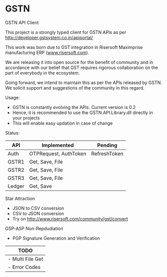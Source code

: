 # GSTN 
GSTN API Client

This project is a strongly typed client for GSTN APIs as per http://developer.gstsystem.co.in/apiportal/

This work was born due to GST integration in Risersoft Maximprise manufacturing ERP (www.risersoft.com).

We are releasing it into open source for the benefit of community and in accordance with our belief that GST requires rigorous collaboration on the part of everybody in the ecosystem.

Going forward, we intend to maintain this as per the APIs released by GSTN. We solicit support and suggestions of the community in this regard.

Usage:
- GSTN is constantly evolving the APIs. Current version is 0.2
- Hence, it is recommended to use the GSTN.API.Library.dll directly in your projects
- This will enable easy updation in case of change

Status:

| API    | Implemented           | Pending               | 
|--------|-----------------------|-----------------------|
| Auth   | OTPRequest, AuthToken | RefreshToken          |
| GSTR1  | Get, Save, File       |                       |
| GSTR2  | Get, Save, File       |                       |
| GSTR3  | Get, Save, File       |                       |
| Ledger | Get, Save             |                       |

Star Attraction
- JSON to CSV conversion
- CSV to JSON conversion
- Try on http://www.risersoft.com/community/gst/convert

GSP-ASP Non-Repdudiation
- PGP Signature Generation and Verification


| TODO                                                     |
|----------------------------------------------------------|
|  - Multi File Get                                        | 
|  - Error Codes                                           | 



